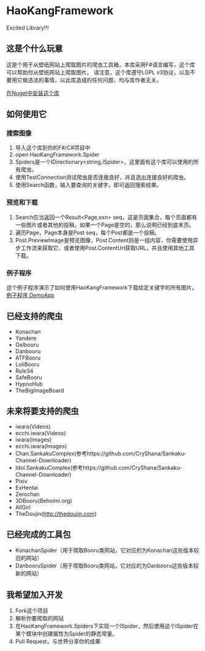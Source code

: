 # HaoKangFramework
Excited Library!!!


## 这是个什么玩意
这是个用于从壁纸网站上爬取图片的爬虫工具箱，本库采用F#语言编写，这个库可以帮助你从壁纸网站上爬取图片。
请注意，这个库遵守LGPL v3协议，以及不要用它做违法的事情，以此库造成的任何问题，均与库作者无关。

[在Nuget中安装这个库](https://www.nuget.org/packages/HaoKangFramework)

## 如何使用它

### 搜索图像
1. 导入这个库到你的F#/C#项目中
2. open HaoKangFramework.Spider
3. Spiders是一个IDirectionary<string,ISpider>，这里面有这个库可以使用的所有爬虫。
4. 使用TestConnection测试爬虫是否连接良好，并且选出连接良好的爬虫。
5. 使用Search函数，输入要查询的关键字，即可返回搜索结果。

### 预览和下载
1. Search应当返回一个Result<Page,exn> seq，这是页面集合，每个页面都有一些图片或者其他的投稿，如果一个Page是空的，那么说明已经到底末页。
2. 遍历Page，Page本身是Post seq，每个Post都是一个投稿。
3. Post.PreviewImage是预览图像，Post.Content则是一组内容，你需要使用异步工作流来获取它，或者使用Post.ContentUrl获取URL，并且使用其他工具下载。

### 例子程序
这个例子程序演示了如何使用HaoKangFramework下载给定关键字的所有图片。    
[例子程序 DemoApp](DemoApp/Program.fs)

## 已经支持的爬虫
- Konachan
- Yandere
- Gelbooru
- Danbooru
- ATFBooru
- LoliBooru
- Rule34
- SafeBooru
- HypnoHub
- TheBigImageBoard

## 未来将要支持的爬虫
- iwara(Videos)
- ecchi.iwara(Videos)
- iwara(Images)
- ecchi.iwara(Images)
- Chan.SankakuComplex(参考https://github.com/CryShana/Sankaku-Channel-Downloader)
- Idol.SankakuComplex(参考https://github.com/CryShana/Sankaku-Channel-Downloader)
- Pixiv
- ExHentai
- Zerochan
- 3DBooru(Behoimi.org)
- AllGirl
- TheDoujin(http://thedoujin.com)


## 已经完成的工具包
- KonachanSpider（用于爬取Booru类网站，它对应的为Konachan这些版本较旧的网站）
- DanbooruSpider（用于爬取Booru类网站，它对应的为Danbooru这些版本较新的网站）

## 我希望加入开发

1. Fork这个项目
2. 解析你要爬取的网站
3. 在HaoKangFramework.Spiders下实现一个ISpider，然后使用这个ISpider在某个模块中创建属性为Spider的静态常量。
4. Pull Request，与世界分享你的成果

